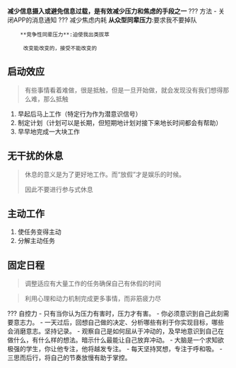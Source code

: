 **减少信息摄入或避免信息过载，是有效减少压力和焦虑的手段之一**
??? 方法
	- 关闭APP的消息通知
	??? 减少焦虑内耗
		**从众型同辈压力**:要求我不要掉队
		
		**竞争性同辈压力**:迫使我出类拔萃
		
		 改变能改变的，接受不能改变的

## 启动效应
> 有些事情看着难做，很是抵触，但是一旦开始做，就会发现没有我们想得那么难，那么抵触

1. 早起后马上工作（特定行为作为潜意识信号）
2. 制定计划（计划可以是长期，但短期地计划对接下来地长时间都会有帮助）
3. 早早地完成一大块工作
## 无干扰的休息
> 休息的意义是为了更好地工作。而“放假”才是娱乐的时候。
> 
> 因此不要进行参与式休息

## 主动工作
1. 使任务变得主动
2. 分解主动任务

## 固定日程
> 调整适应有大量工作的任务确保自己有休假的时间

>利用心理和动力机制完成更多事情，而非筋疲力尽

??? 自控力
	- 只有当你认为压力有害时，压力才有害。
	- 你必须意识到自己此刻需要意志力。
	- 一天过后，回想自己做的决定、分析哪些有利于你实现目标，哪些会消磨意志。坚持记录。
	- 观察自己是如何屈从于冲动的，及早地意识到自己在做什么，有什么样的想法。暗示什么最能让自己放弃冲动。
	- 大脑是一个求知欲极强的学生，你让他专注，他将越发专注。
	- 每天坚持冥想，专注于呼和吸。
	- 三思而后行，将自己的节奏放慢有助于掌控。
	